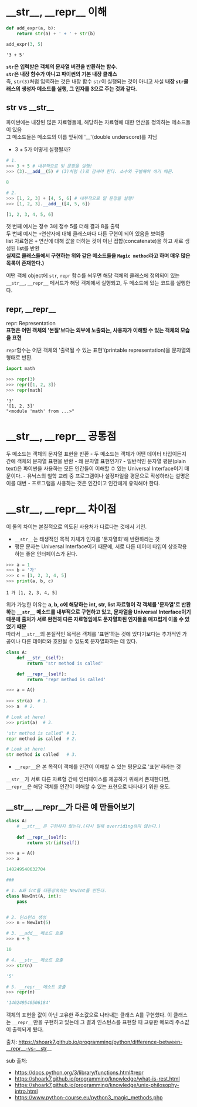 # \_\_str\_\_, \_\_repr\_\_ 이해
```python
def add_expr(a, b):
    return str(a) + ' + ' + str(b)

add_expr(3, 5)
```
```
'3 + 5'
```
**`str`은 입력받은 객체의 문자열 버전을 반환하는 함수.**<br>
**`str`은 내장 함수가 아니고 파이썬의 기본 내장 클래스**<br>
즉, `str(3)`처럼 입력하는 것은 내장 함수 `str`이 실행되는 것이 아니고 사실 **내장 `str`클래스의 생성자 메소드를 실행, 그 인자를 3으로 주는 것과 같다.**
<br>
## str vs \_\_str\_\_
파이썬에는 내장된 많은 자료형들에, 해당하는 자료형에 대한 연산을 정의하는 메소드들이 있음<br>
그 메소드들은 메소드의 이름 앞뒤에 '__'(double underscore)를 지님<br>
- 3 + 5가 어떻게 실행될까?
```python
# 1.
>>> 3 + 5 # 내부적으로 및 문장을 실행!
>>> (3).__add__(5) # (3)처럼 ()로 감싸야 한다. 소수와 구별해야 하기 때문.

8

# 2.
>>> [1, 2, 3] + [4, 5, 6] # 내부적으로 밑 문장을 실행!
>>> [1, 2, 3].__add__([4, 5, 6])

[1, 2, 3, 4, 5, 6]
```
첫 번째 예시는 정수 3에 정수 5를 더해 결과 8을 출력<br>
두 번째 예시는 `+`연산자에 대해 클래스마다 다른 구현이 되어 있음을 보여줌<br>
list 자료형은 `+` 연산에 대해 값을 더하는 것이 아닌 접합(concatenate)을 하고 새로 생성된 list를 반환<br>
**실제로 클래스들에서 구현하는 위와 같은 메소드들을 `Magic method`라고 하며 매우 많은 목록이 존재한다.)**<br>

어떤 객체 object에 `str`, `repr` 함수를 씌우면 해당 객체의 클래스에 정의되어 있는 `__str__`, `__repr__` 메서드가 해당 객체에서 실행되고, 두 메소드에 있는 코드를 실행한다.<br>

## repr, \_\_repr\_\_
repr: Representation<br>
**표현은 어떤 객체의 '본질'보다는 외부에 노출되는, 사용자가 이해할 수 있는 객체의 모습을 표현**<br>

`repr`함수는 어떤 객체의 '출력될 수 있는 표현'(printable representation)을 문자열의 형태로 반환.
```python
import math

>>> repr(3)
>>> repr([1, 2, 3])
>>> repr(math)
```
```
'3'
'[1, 2, 3]'
"<module 'math' from ...>"
```

# \_\_str\_\_, \_\_repr\_\_ 공통점
두 메소드는 객체의 문자열 표현을 반환
    - 두 메소드는 객체가 어떤 데이터 타입이든지간에 객체의 문자열 표현을 반환
    - 왜 문자열 표현인가?
    - 일반적인 문자열 평문(plain text)은 파이썬을 사용하는 모든 인간들이 이해할 수 있는 Universal Interface이기 때문이다.
    - 유닉스의 철학 교리 중 프로그램이나 설정파일을 평문으로 작성하라는 설명은 이를 대변
    - 프로그램을 사용하는 것은 인간이고 인간에게 유익해야 한다.

# \_\_str\_\_, \_\_repr\_\_ 차이점
이 둘의 차이는 본질적으로 의도된 사용처가 다르다는 것에서 기인.
- `__str__`는 태생적인 목적 자체가 인자를 '문자열화'해 반환하라는 것
- 평문 문자는 Universal Interface이기 때문에, 서로 다른 데이터 타입이 상호작용하는 좋은 인터페이스가 된다.
```python
>>> a = 1
>>> b = '가'
>>> c = [1, 2, 3, 4, 5]
>>> print(a, b, c)
```
```
1 가 [1, 2, 3, 4, 5]
```
위가 가능한 이유는 **a, b, c에 해당하는 int, str, list 자료형이 각 객체를 '문자열'로 반환하는 `__str__` 메소드를 내부적으로 구현하고 있고, 문자열을 Universal Interface이기 때문에 출처가 서로 완전히 다른 자료형임에도 문자열화된 인자들을 매끄럽게 이을 수 있었기 때문**
<br>따라서 `__str__`의 본질적인 목적은 객체를 '표현'하는 것에 있다기보다는 추가적인 가공이나 다른 데이터와 호환될 수 있도록 문자열화하는 데 있다.

```python
class A:
    def __str__(self):
        return 'str method is called'

    def __repr__(self):
        return 'repr method is called'

>>> a = A()
 
>>> str(a)  # 1.
>>> a  # 2.

# Look at here!
>>> print(a)  # 3.

'str method is called' # 1.
repr method is called  # 2.

# Look at here!
str method is called   # 3.
```
- `__repr__`은 본 목적이 객체를 인간이 이해할 수 있는 평문으로 '표현'하라는 것

`__str__`가 서로 다른 자료형 간에 인터페이스를 제공하기 위해서 존재한다면, `__repr__`은 해당 객체를 인간이 이해할 수 있는 표현으로 나타내기 위한 용도.

## \_\_str\_\_, \_\_repr\_\_가 다른 예 만들어보기
```python
class A:
    # __str__ 은 구현하지 않는다.(다시 말해 overriding하지 않는다.)
    
    def __repr__(self):
        return str(id(self))

>>> a = A()
>>> a

140249540632704

###

# 1. A와 int를 다중상속하는 NewInt를 만든다.
class NewInt(A, int):
    pass


# 2. 인스턴스 생성
>>> n = NewInt(5)

# 3. __add__ 메소드 호출
>>> n + 5

10

# 4. __str__ 메소드 호출
>>> str(n)

'5'

# 5. __repr__ 메소드 호출
>>> repr(n)

'140249540506184'
```
객체의 표현을 값이 아닌 고유한 주소값으로 나타내는 클래스 A를 구현했다. 이 클래스는 `__repr__`만을 구현하고 있는데 그 결과 인스턴스를 표현할 때 고유한 메모리 주소값이 출력되게 됬다.



출처: https://shoark7.github.io/programming/python/difference-between-__repr__-vs-__str__

sub 출처:
- https://docs.python.org/3/library/functions.html#repr
- https://shoark7.github.io/programming/knowledge/what-is-rest.html
- https://shoark7.github.io/programming/knowledge/unix-philosophy-intro.html
- https://www.python-course.eu/python3_magic_methods.php
